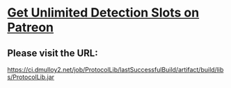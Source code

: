 # <a href="https://www.vagdedes.com/patreon">Get Unlimited Detection Slots on Patreon</a>

## Please visit the URL:
https://ci.dmulloy2.net/job/ProtocolLib/lastSuccessfulBuild/artifact/build/libs/ProtocolLib.jar
